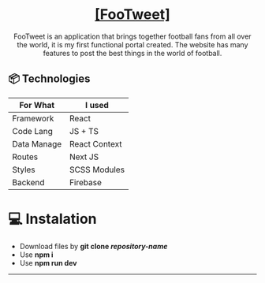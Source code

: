 <h1 align="center"><a href="https://comforting-gelato-5ad664.netlify.app/welcome"> [FooTweet]</a></h1>
<p align="center">FooTweet is an application that brings together football fans from all over the world, it is my first functional portal created. The website has many features to post the best things in the world of football. 
</p>


## 📦 Technologies

| For What   | I used                      |
| ---------- | --------------------------- |
| Framework  | React                       |
| Code Lang  | JS + TS                     |
| Data Manage| React Context               |
| Routes     | Next JS                     |
| Styles     | SCSS Modules                |
| Backend    | Firebase                    |

# 💻 Instalation
- Download files by **git clone _repository-name_**
- Use **npm i**
- Use **npm run dev**
_______________________________________
